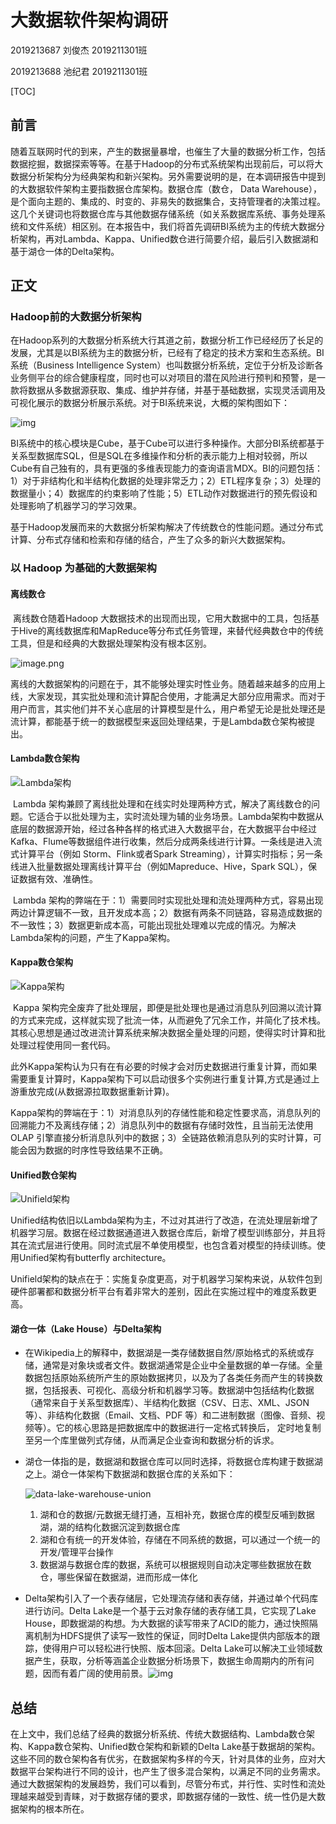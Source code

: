 # 大数据软件架构调研

2019213687 刘俊杰	2019211301班

2019213688 池纪君	2019211301班

[TOC]

## 前言

​		随着互联网时代的到来，产生的数据量暴增，也催生了大量的数据分析工作，包括数据挖掘，数据探索等等。在基于Hadoop的分布式系统架构出现前后，可以将大数据分析架构分为经典架构和新兴架构。另外需要说明的是，在本调研报告中提到的大数据软件架构主要指数据仓库架构。数据仓库（数仓， Data Warehouse），是个面向主题的、集成的、时变的、非易失的数据集合，支持管理者的决策过程。这几个关键词也将数据仓库与其他数据存储系统（如关系数据库系统、事务处理系统和文件系统）相区别。在本报告中，我们将首先调研BI系统为主的传统大数据分析架构，再对Lambda、Kappa、Unified数仓进行简要介绍，最后引入数据湖和基于湖仓一体的Delta架构。

## 正文

### Hadoop前的大数据分析架构

​		在Hadoop系列的大数据分析系统大行其道之前，数据分析工作已经经历了长足的发展，尤其是以BI系统为主的数据分析，已经有了稳定的技术方案和生态系统。BI系统（Business Intelligence System）也叫数据分析系统，定位于分析及诊断各业务侧平台的综合健康程度，同时也可以对项目的潜在风险进行预判和预警，是一款将数据从多数据源获取、集成、维护并存储，并基于基础数据，实现灵活调用及可视化展示的数据分析展示系统。对于BI系统来说，大概的架构图如下：

![img](images/survey/1.png)

​		BI系统中的核心模块是Cube，基于Cube可以进行多种操作。大部分BI系统都基于关系型数据库SQL，但是SQL在多维操作和分析的表示能力上相对较弱，所以Cube有自己独有的，具有更强的多维表现能力的查询语言MDX。BI的问题包括：1）对于非结构化和半结构化数据的处理非常乏力；2）ETL程序复杂；3）处理的数据量小；4）数据库的约束影响了性能；5）ETL动作对数据进行的预先假设和处理影响了机器学习的学习效果。

​		基于Hadoop发展而来的大数据分析架构解决了传统数仓的性能问题。通过分布式计算、分布式存储和检索和存储的结合，产生了众多的新兴大数据架构。

### 以 Hadoop 为基础的大数据架构

#### 离线数仓

​		离线数仓随着Hadoop 大数据技术的出现而出现，它用大数据中的工具，包括基于Hive的离线数据库和MapReduce等分布式任务管理，来替代经典数仓中的传统工具，但是和经典的大数据处理架构没有根本区别。

![image.png](images/survey/3.png)

​		离线的大数据架构的问题在于，其不能够处理实时性业务。随着越来越多的应用上线，大家发现，其实批处理和流计算配合使用，才能满足大部分应用需求。而对于用户而言，其实他们并不关心底层的计算模型是什么，用户希望无论是批处理还是流计算，都能基于统一的数据模型来返回处理结果，于是Lambda数仓架构被提出。

#### Lambda数仓架构

![Lambda架构](images/survey/2.png)

​		Lambda 架构兼顾了离线批处理和在线实时处理两种方式，解决了离线数仓的问题。它适合于以批处理为主，实时流处理为辅的业务场景。Lambda架构中数据从底层的数据源开始，经过各种各样的格式进入大数据平台，在大数据平台中经过Kafka、Flume等数据组件进行收集，然后分成两条线进行计算。一条线是进入流式计算平台（例如 Storm、Flink或者Spark Streaming），计算实时指标；另一条线进入批量数据处理离线计算平台（例如Mapreduce、Hive，Spark SQL），保证数据有效、准确性。

​		Lambda 架构的弊端在于：1）需要同时实现批处理和流处理两种方式，容易出现两边计算逻辑不一致，且开发成本高；2）数据有两条不同链路，容易造成数据的不一致性；3）数据更新成本高，可能出现批处理难以完成的情况。为解决Lambda架构的问题，产生了Kappa架构。

#### Kappa数仓架构

![Kappa架构](images/survey/4.png)

​		Kappa 架构完全废弃了批处理层，即便是批处理也是通过消息队列回溯以流计算的方式来完成，这样就实现了批流一体，从而避免了冗余工作，并简化了技术栈。其核心思想是通过改进流计算系统来解决数据全量处理的问题，使得实时计算和批处理过程使用同一套代码。

​		此外Kappa架构认为只有在有必要的时候才会对历史数据进行重复计算，而如果需要重复计算时，Kappa架构下可以启动很多个实例进行重复计算,方式是通过上游重放完成(从数据源拉取数据重新计算)。

​		Kappa架构的弊端在于：1）对消息队列的存储性能和稳定性要求高，消息队列的回溯能力不及离线存储；2）消息队列中的数据有存储时效性，且当前无法使用 OLAP 引擎直接分析消息队列中的数据；3）全链路依赖消息队列的实时计算，可能会因为数据的时序性导致结果不正确。

#### Unified数仓架构

![Unifield架构](images/survey/5.png)

​		Unified结构依旧以Lambda架构为主，不过对其进行了改造，在流处理层新增了机器学习层。数据在经过数据通道进入数据仓库后，新增了模型训练部分，并且将其在流式层进行使用。同时流式层不单使用模型，也包含着对模型的持续训练。使用Unified架构有butterfly architecture。

​		Unifield架构的缺点在于：实施复杂度更高，对于机器学习架构来说，从软件包到硬件部署都和数据分析平台有着非常大的差别，因此在实施过程中的难度系数更高。

#### 湖仓一体（Lake House）与Delta架构

* 在Wikipedia上的解释中，数据湖是一类存储数据自然/原始格式的系统或存储，通常是对象块或者文件。数据湖通常是企业中全量数据的单一存储。全量数据包括原始系统所产生的原始数据拷贝，以及为了各类任务而产生的转换数据，包括报表、可视化、高级分析和机器学习等。数据湖中包括结构化数据（通常来自于关系型数据库）、半结构化数据（CSV、日志、XML、JSON 等）、非结构化数据（Email、文档、PDF 等）和二进制数据（图像、音频、视频等）。它的核心思路是把数据库中的数据进行一定格式转换后， 定时地复制至另一个库里做列式存储，从而满足企业查询和数据分析的诉求。

* 湖仓一体指的是，数据湖和数据仓库可以同时选择，将数据仓库构建于数据湖之上。湖仓一体架构下数据湖和数据仓库的关系如下：

  ![data-lake-warehouse-union](images/survey/6.png)

  1. 湖和仓的数据/元数据无缝打通，互相补充，数据仓库的模型反哺到数据湖，湖的结构化数据沉淀到数据仓库
  2. 湖和仓有统一的开发体验，存储在不同系统的数据，可以通过一个统一的开发/管理平台操作
  3. 数据湖与数据仓库的数据，系统可以根据规则自动决定哪些数据放在数仓，哪些保留在数据湖，进而形成一体化

* Delta架构引入了一个表存储层，它处理流存储和表存储，并通过单个代码库进行访问。Delta Lake是一个基于云对象存储的表存储工具，它实现了Lake House，即数据湖的构想。为大数据的读写带来了ACID的能力，通过快照隔离机制为HDFS提供了读写一致性的保证，同时Delta Lake提供内部版本的跟踪，使得用户可以轻松进行快照、版本回滚。Delta Lake可以解决工业领域数据产生，获取，分析等涵盖企业数据分析场景下，数据生命周期内的所有问题，因而有着广阔的使用前景。![img](images/survey/7.png)

## 总结

​		在上文中，我们总结了经典的数据分析系统、传统大数据结构、Lambda数仓架构、Kappa数仓架构、Unified数仓架构和新颖的Delta Lake基于数据胡的架构。这些不同的数仓架构各有优劣，在数据架构多样的今天，针对具体的业务，应对大数据平台架构进行不同的设计，也产生了很多混合架构，以满足不同的业务需求。通过大数据架构的发展趋势，我们可以看到，尽管分布式，并行性、实时性和流处理越来越受到青睐，对于数据存储的要求，即数据存储的一致性、统一性仍是大数据架构的根本所在。